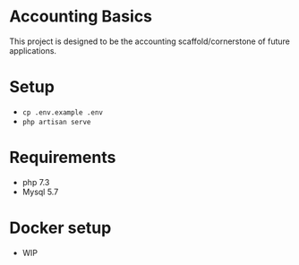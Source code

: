 # Accounting Basics

This project is designed to be the accounting scaffold/cornerstone of future applications.


# Setup

* `cp .env.example .env`
* `php artisan serve`


# Requirements

* php 7.3
* Mysql 5.7

# Docker setup

* WIP
